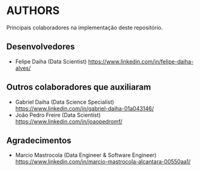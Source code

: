 # AUTHORS

Principais colaboradores na implementação deste repositório.

## Desenvolvedores

- Felipe Daiha (Data Scientist) <https://www.linkedin.com/in/felipe-daiha-alves/>

## Outros colaboradores que auxiliaram

- Gabriel Daiha (Data Science Specialist) <https://www.linkedin.com/in/gabriel-daiha-01a043146/>
- João Pedro Freire (Data Scientist) <https://www.linkedin.com/in/joaopedromf/>

## Agradecimentos

- Marcio Mastrocola (Data Engineer & Software Engineer) <https://www.linkedin.com/in/marcio-mastrocola-alcantara-00550aa1/>
